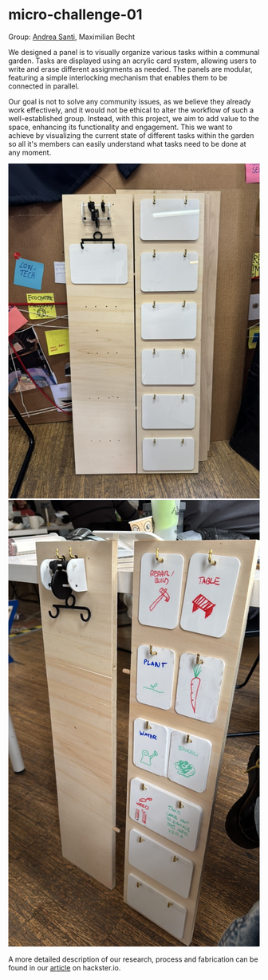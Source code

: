 # micro-challenge-01
Group: [Andrea Santi](https://github.com/AndreaSanti102), Maximilian Becht

We designed a panel is to visually organize various tasks within a communal garden. Tasks are displayed using an acrylic card system, allowing users to write and erase different assignments as needed. The panels are modular, featuring a simple interlocking mechanism that enables them to be connected in parallel.

Our goal is not to solve any community issues, as we believe they already work effectively, and it would not be ethical to alter the workflow of such a well-established group. Instead, with this project, we aim to add value to the space, enhancing its functionality and engagement. This we want to achieve by visualizing the current state of different tasks within the garden so all it's members can easily understand what tasks need to be done at any moment.

![community-management-board-01](images/F1F42A98-B19F-4C38-A90A-949913F4F730_1_105_c.jpeg)
![community-management-board-01](images/82DF3E0E-1C96-4687-B740-640DB43559A1_1_105_c.jpeg)

A more detailed description of our research, process and fabrication can be found in our [article](https://www.hackster.io/530725/community-garden-management-board-2c8aef) on hackster.io.